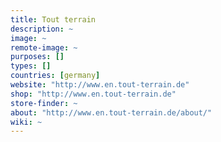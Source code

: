 ```yaml
---
title: Tout terrain
description: ~
image: ~
remote-image: ~
purposes: []
types: []
countries: [germany]
website: "http://www.en.tout-terrain.de"
shop: "http://www.en.tout-terrain.de"
store-finder: ~
about: "http://www.en.tout-terrain.de/about/"
wiki: ~
---
```

